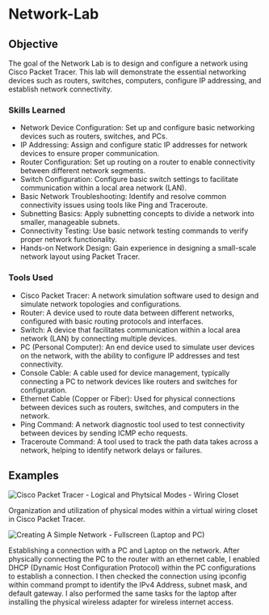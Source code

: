 # Network-Lab

## Objective

The goal of the Network Lab is to design and configure a network using Cisco Packet Tracer. This lab will demonstrate the essential networking devices such as routers, switches, computers, configure IP addressing, and establish network connectivity.

### Skills Learned

- Network Device Configuration: Set up and configure basic networking devices such as routers, switches, and PCs.
- IP Addressing: Assign and configure static IP addresses for network devices to ensure proper communication.
- Router Configuration: Set up routing on a router to enable connectivity between different network segments.
- Switch Configuration: Configure basic switch settings to facilitate communication within a local area network (LAN).
- Basic Network Troubleshooting: Identify and resolve common connectivity issues using tools like Ping and Traceroute.
- Subnetting Basics: Apply subnetting concepts to divide a network into smaller, manageable subnets.
- Connectivity Testing: Use basic network testing commands to verify proper network functionality.
- Hands-on Network Design: Gain experience in designing a small-scale network layout using Packet Tracer.

### Tools Used

- Cisco Packet Tracer: A network simulation software used to design and simulate network topologies and configurations.
- Router: A device used to route data between different networks, configured with basic routing protocols and interfaces.
- Switch: A device that facilitates communication within a local area network (LAN) by connecting multiple devices.
- PC (Personal Computer): An end device used to simulate user devices on the network, with the ability to configure IP addresses and test connectivity.
- Console Cable: A cable used for device management, typically connecting a PC to network devices like routers and switches for configuration.
- Ethernet Cable (Copper or Fiber): Used for physical connections between devices such as routers, switches, and computers in the network.
- Ping Command: A network diagnostic tool used to test connectivity between devices by sending ICMP echo requests.
- Traceroute Command: A tool used to track the path data takes across a network, helping to identify network delays or failures.

## Examples

![Cisco Packet Tracer - Logical and Phytsical Modes - Wiring Closet](https://github.com/user-attachments/assets/7b7c09bb-1d7d-4d21-9229-1d7f5f746f57)

Organization and utilization of physical modes within a virtual wiring closet in Cisco Packet Tracer.

![Creating A Simple Network - Fullscreen (Laptop and PC)](https://github.com/user-attachments/assets/7f89f714-c0b1-4794-b025-73e31f0487f5)

Establishing a connection with a PC and Laptop on the network. After physically connecting the PC to the router with an ethernet cable, I enabled DHCP (Dynamic Host Configuration Protocol) within the PC configurations to establish a connection. I then checked the connection using ipconfig within command prompt to identify the IPv4 Address, subnet mask, and default gateway. I also performed the same tasks for the laptop after installing the physical wireless adapter for wireless internet access.
